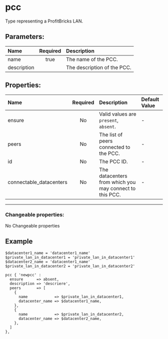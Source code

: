 # pcc

Type representing a ProfitBricks LAN.

## Parameters:

| Name | Required | Description |
| :--- | :-: | :--- |
| name | true | The name of the PCC.   |
| description |  | The description of the PCC.   |

## Properties:

| Name | Required | Description | Default Value |
| :--- | :-: | :--- | :--- |
| ensure | No |   Valid values are `present`, `absent`.  | - |
| peers | No | The list of peers connected to the PCC.   | - |
| id | No | The PCC ID.   | - |
| connectable_datacenters | No | The datacenters from which you may connect to this PCC.   | - |
***


### Changeable properties:

No Changeable properties


## Example

```text
$datacenter1_name = 'datacenter1_name'
$private_lan_in_datacenter1 = 'private_lan_in_datacenter1'
$datacenter2_name = 'datacenter1_name'
$private_lan_in_datacenter2 = 'private_lan_in_datacenter2'

pcc { 'newpcc' :
  ensure      => absent,
  description => 'descriere',
  peers       => [
    {
      name            => $private_lan_in_datacenter1,
      datacenter_name => $datacenter1_name,
    },
    {
      name            => $private_lan_in_datacenter2,
      datacenter_name => $datacenter2_name,
    },
  ]
},

```
